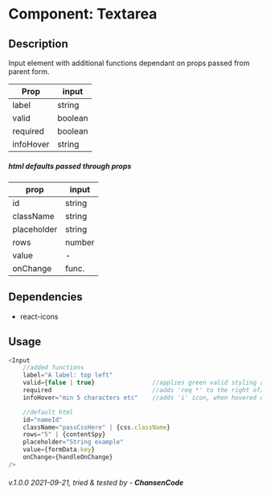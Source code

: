 # Component: Textarea

## Description

Input element with additional functions dependant on props passed from parent form.

| Prop      | input   |
| --------- | ------- |
| label     | string  |
| valid     | boolean |
| required  | boolean |
| infoHover | string  |

##### html defaults passed through props

| prop        | input  |
| ----------- | ------ |
| id          | string |
| className   | string |
| placeholder | string |
| rows        | number |
| value       | -      |
| onChange    | func.  |

## Dependencies

- react-icons

## Usage

```javascript
<Input
    //added functions
    label="A label: top left"
    valid={false | true}                //applies green valid styling and check icon for live validation
    required                            //adds 'req *' to the right of/if label, else in place of label
    infoHover="min 5 characters etc"    //adds 'i' icon, when hovered or input is in focus, display inputInfo

    //default html
    id="nameId"
    className="passCssHere" | {css.className}
    rows="5" | {contentSpy}
    placeholder="String example"
    value={formData.key}
    onChange={handleOnChange}
/>
```

###### v.1.0.0 2021-09-21, tried & tested by - **_ChansenCode_**
